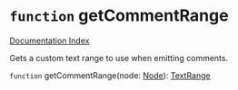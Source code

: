 # `function` getCommentRange

[Documentation Index](../README.md)

Gets a custom text range to use when emitting comments.

`function` getCommentRange(node: [Node](../private.interface.Node/README.md)): [TextRange](../private.interface.TextRange/README.md)